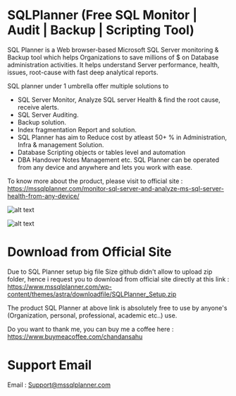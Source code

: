 # SQLPlanner (Free SQL Monitor | Audit | Backup | Scripting Tool)

SQL Planner is a Web browser-based Microsoft SQL Server monitoring & Backup tool which helps Organizations to save millions of $ on Database administration activities. It helps understand Server performance, health, issues, root-cause with fast deep analytical reports.

SQL planner under 1 umbrella offer multiple solutions to
- SQL Server Monitor, Analyze SQL server Health & find the root cause, receive alerts.
- SQL Server Auditing.
- Backup solution.
- Index fragmentation Report and solution.
- SQL Planner has aim to Reduce cost by atleast 50+ % in Administration, Infra & management Solution.
- Database Scripting objects or tables level and automation
- DBA Handover Notes Management etc.
SQL Planner can be operated from any device and anywhere and lets you work with ease.

To know more about the product, please visit to official site : https://mssqlplanner.com/monitor-sql-server-and-analyze-ms-sql-server-health-from-any-device/

![alt text](https://mssqlplanner.com/wp-content/uploads/2023/04/Activity-Health-Dashboard.png)

![alt text](https://mssqlplanner.com/wp-content/uploads/2023/04/SQL-Planner-Dashboard.png)

# Download from Official Site
Due to SQL Planner setup big file Size github didn't allow to upload zip folder, hence i request you to download from official site directly at this link : 
https://www.mssqlplanner.com/wp-content/themes/astra/downloadfile/SQLPlanner_Setup.zip

The product SQL Planner at above link is absolutely free to use by anyone's (Organization, personal, professional, academic etc..) use.

Do you want to thank me, you can buy me a coffee here : https://www.buymeacoffee.com/chandansahu

# Support Email
Email : Support@mssqlplanner.com
